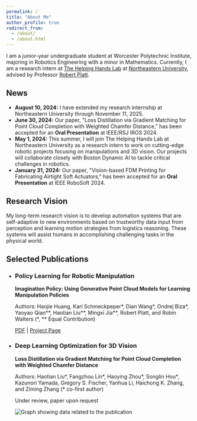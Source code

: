 ```yaml
---
permalink: /
title: "About Me"
author_profile: true
redirect_from: 
  - /about/
  - /about.html
---
```


I am a junior-year undergraduate student at Worcester Polytechnic Institute, majoring in Robotics Engineering with a minor in Mathematics. Currently, I am a research intern at [The Helping Hands Lab](https://www2.ccs.neu.edu/research/helpinghands/) at [Northeastern University](https://www.northeastern.edu/), advised by Professor [Robert Platt](https://www.khoury.northeastern.edu/people/robert-platt/).

## News

- **August 10, 2024:** I have extended my research internship at Northeastern University through November 11, 2025.
- **June 30, 2024:** Our paper, "Loss Distillation via Gradient Matching for Point Cloud Completion with Weighted Chamfer Distance," has been accepted for an **Oral Presentation** at IEEE/RSJ IROS 2024.
- **May 1, 2024:** This summer, I will join The Helping Hands Lab at Northeastern University as a research intern to work on cutting-edge robotic projects focusing on manipulations and 3D vision. Our projects will collaborate closely with Boston Dynamic AI to tackle critical challenges in robotics.
- **January 31, 2024:** Our paper, "Vision-based FDM Printing for Fabricating Airtight Soft Actuators," has been accepted for an **Oral Presentation** at IEEE RoboSoft 2024.

## Research Vision

My long-term research vision is to develop automation systems that are self-adaptive to new environments based on trustworthy data input from perception and learning motion strategies from logistics reasoning. These systems will assist humans in accomplishing challenging tasks in the physical world.

## Selected Publications

<div class="selected-publications">
    <ul>
        <li>
            <h3>Policy Learning for Robotic Manipulation</h3>
            <p><strong>Imagination Policy: Using Generative Point Cloud Models for Learning Manipulation Policies</strong></p>
            <p>Authors: Haojie Huang, Karl Schmeckpeper*, Dian Wang*, Ondrej Biza*, Yaoyao Qian**, Haotian Liu**, Mingxi Jia**, Robert Platt, and Robin Walters (*, ** Equal Contribution)</p>
            <p><a href="https://arxiv.org/abs/2406.11740">PDF</a> | <a href="https://haojhuang.github.io/imagine_page/">Project Page</a></p>
        </li>
        <li>
            <h3>Deep Learning Optimization for 3D Vision</h3>
            <p><strong>Loss Distillation via Gradient Matching for Point Cloud Completion with Weighted Chamfer Distance</strong></p>
            <p>Authors: Haotian Liu*, Fangzhou Lin*, Haoying Zhou*, Songlin Hou*, Kazunori Yamada, Gregory S. Fischer, Yanhua Li, Haichong K. Zhang, and Ziming Zhang (* co-first author)</p>
            <p>Under review, paper upon request</p>
            <div class="publication-graph">
              <img src="image" alt="Graph showing data related to the publication">
            </div>
        </li>
    </ul>
</div>
